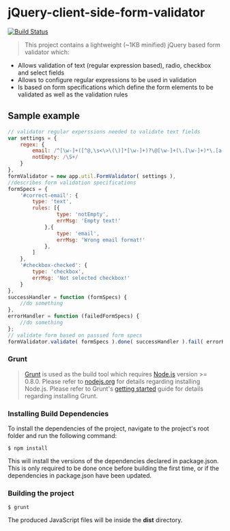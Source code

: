 # jQuery-client-side-form-validator 
[![Build Status](https://travis-ci.org/tolis-e/jQuery-client-side-form-validator.png?branch=master)](https://travis-ci.org/tolis-e/jQuery-client-side-form-validator)
> This project contains a lightweight (~1KB minified) jQuery based form validator which:

* Allows validation of text (regular expression based), radio, checkbox and select fields
* Allows to configure regular expressions to be used in validation
* Is based on form specifications which define the form elements to be validated as well as the validation rules

## Sample example

```js
// validator regular experssions needed to validate text fields
var settings = {
	regex: {
		email: /^[\w-]+([^@,\s<\>\(\)]*[\w-]+)?\@[\w-]+(\.[\w-]+)*\.[a-z]{2,}$/i,
		notEmpty: /\S+/
	}
},
formValidator = new app.util.FormValidator( settings ),
//describes form validation specifications
formSpecs = {
	'#correct-email': {
		type: 'text',
		rules: [{
				type: 'notEmpty',
				errMsg: 'Empty text!'
			},{
				type: 'email',
				errMsg: 'Wrong email format!'
			},
		]
	},
	'#checkbox-checked': {
		type: 'checkbox',
		errMsg: 'Not selected checkbox!'
	}
},
successHandler = function (formSpecs) {
	//do something
},
errorHandler = function (failedFormSpecs) {
	//do something
};
// validate form based on passsed form specs
formValidator.validate( formSpecs ).done( successHandler ).fail( errorHandler );
```

### Grunt
> [Grunt](http://gruntjs.com/) is used as the build tool which requires [Node.js](http://nodejs.org/) version >= 0.8.0. Please refer to [nodejs.org](http://nodejs.org) for details regarding installing Node.js. Please refer to Grunt's [getting started](http://gruntjs.com/getting-started) guide for details regarding installing Grunt.

### Installing Build Dependencies
To install the dependencies of the project, navigate to the project's root folder and run the following command:

    $ npm install

This will install the versions of the dependencies declared in package.json. This is only required to be done once before building the first time, or if the dependencies in package.json have been updated.

### Building the project

    $ grunt

The produced JavaScript files will be inside the __dist__ directory.